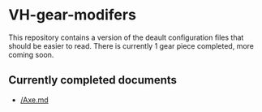 # VH-gear-modifers
This repository contains a version of the deault configuration files that should be easier to read. There is currently 1 gear piece completed, more coming soon.

## Currently completed documents
- [/Axe.md](Axe)
